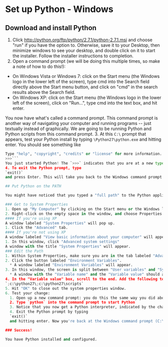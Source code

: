 # Set up Python - Windows

## Download and install Python

1. Click http://python.org/ftp/python/2.7.1/python-2.7.1.msi and choose "run" if you have the option to. Otherwise, save it to your Desktop, then minimize windows to see your desktop, and double click on it to start the installer. Follow the installer instructions to completion.
2. Open a command prompt (we will be doing this multiple times, so make a note of how to do this!):
  * On Windows Vista or Windows 7: click on the Start menu (the Windows logo in the lower left of the screen), type cmd into the Search field directly above the Start menu button, and click on "cmd" in the search results above the Search field.
  * On Windows XP: click on the Start menu (the Windows logo in the lower left of the screen), click on "Run...", type cmd into the text box, and hit enter.

You now have what's called a command prompt. This command prompt is another way of navigating your computer and running programs -- just textually instead of graphically. We are going to be running Python and Python scripts from this command prompt.
3. At this `C:\` prompt that appears, test your Python install by typing
`\Python27\python.exe`
and hitting enter. You should see something like
```Python 2.7.1 (r271:86832, ...) on win32
Type "help", "copyright", "credits" or "license" for more information.
>>>```
You just started Python! The `>>>` indicates that you are at a new type of prompt -- a Python prompt. The command prompt let's you navigate your computer and run programs, and the Python prompt lets you write and run Python code interactively.
4. To exit the Python prompt, type
`exit()`
and press Enter. This will take you back to the Windows command prompt (the `C:\` you saw earlier).

## Put Python on the PATH

You might have noticed that you typed a "full path" to the Python application above when launching Python (`python.exe` is the application, but we typed `\Python27\python.exe`). In this step, you will configure your computer so that you can run Python without typing the `Python27` directory name.

### Get to System Properties
1. Open up "My Computer" by clicking on the Start menu or the Windows logo in the lower-left hand corner, and navigate to "My Computer" (for Windows XP) or "Computer" (For Vista and Windows 7).
2. Right-click on the empty space in the window, and choose Properties.
#### If you're using XP
A window labeled "System Properties" will pop up.
1. Click the "Advanced" tab.
#### If you're not using XP
A window labeled "View basic information about your computer" will appear.
1. In this window, click "Advanced system settings"
A window with the title "System Properties" will appear.
### Edit the Path
1. Within System Properties, make sure you are in the tab labeled "Advanced".
2. Click the button labeled "Environment Variables".
  * A window labeled "Environment Variables" will appear.
3. In this window, the screen is split between "User variables" and "System variables". Within "System variables", scroll down and find the one labeled Path. Click the "Edit..." button.
  * A window with the "Variable name" and the "Variable value" should appear. The "Variable value" will already have some text in it; click in the box to unhighlight it (we don't want to accidentally delete that text).
4. In the "Variable value" box, scroll to the end. Add the following text, and hit OK. Make sure to include the semicolon at the start!
`;c:\python27\;c:\python27\scripts`
5. Hit "OK" to close out the system properties window.
6. Test your change:
  1. Open up a new command prompt: you do this the same way you did above when installing python. This needs to be a new command prompt because the changes you just made didn't take affect in prompts that were already open.
  2. Type `python` into the command prompt to start Python
  3. Notice that you now get a Python interpreter, indicated by the change to a `>>>` prompt.
  4. Exit the Python prompt by typing
  `exit()`
  and hitting enter. Now you're back at the Windows command prompt (C:\).

### Success!

You have Python installed and configured.

